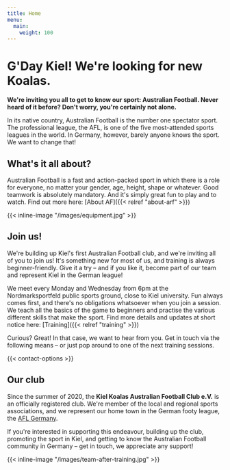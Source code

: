 ```yaml
---
title: Home
menu:
  main:
    weight: 100
---
```


# G'Day Kiel! We're looking for new Koalas.

**We're inviting you all to get to know our sport: Australian Football.
Never heard of it before? Don't worry, you're certainly not alone.**

In its native country, Australian Football is the number one spectator sport.
The professional league, the AFL,
is one of the five most-attended sports leagues in the world.
In Germany, however, barely anyone knows the sport.
We want to change that!

## What's it all about?

Australian Football is a fast and action-packed sport
in which there is a role for everyone,
no matter your gender, age, height, shape or whatever.
Good teamwork is absolutely mandatory.
And it's simply great fun to play and to watch.
Find out more here: [About AF]({{< relref "about-arf" >}})

{{< inline-image "/images/equipment.jpg" >}}

## Join us!

We're building up Kiel's first Australian Football club,
and we're inviting all of you to join us!
It's something new for most of us,
and training is always beginner-friendly.
Give it a try – and if you like it, become part of our team
and represent Kiel in the German league!

We meet every Monday and Wednesday from 6pm
at the Nordmarksportfeld public sports ground, close to Kiel university.
Fun always comes first,
and there's no obligations whatsoever when you join a session.
We teach all the basics of the game to beginners
and practise the various different skills that make the sport.
Find more details and updates at short notice here:
[Training]({{< relref "training" >}})

Curious? Great!
In that case, we want to hear from you.
Get in touch via the following means –
or just pop around to one of the next training sessions.

{{< contact-options >}}

## Our club

Since the summer of 2020,
the **Kiel Koalas Australian Football Club e.V.**
is an officially registered club.
We're member of the local and regional sports associations,
and we represent our home town in the German footy league, the [AFL Germany](http://www.aflg.de/).

If you're interested in supporting this endeavour,
building up the club, promoting the sport in Kiel,
and getting to know the Australian Football community in Germany –
get in touch, we appreciate any support!

{{< inline-image "/images/team-after-training.jpg" >}}
